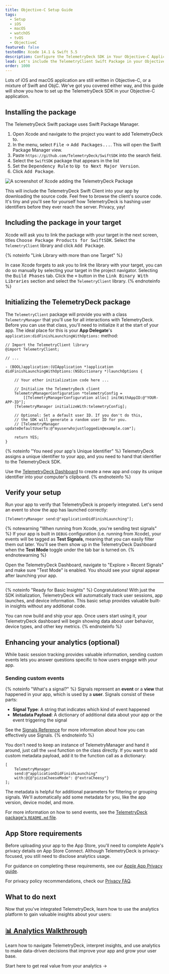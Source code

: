 ```yaml
---
title: Objective-C Setup Guide
tags:
  - Setup
  - iOS
  - macOS
  - watchOS
  - tvOS
  - ObjectiveC
featured: false
testedOn: Xcode 14.1 & Swift 5.5
description: Configure the TelemetryDeck SDK in Your Objective-C Application for iOS and macOS
lead: Let's include the TelemetryClient Swift Package in your Objective-C application and send events!
order: 1000
---
```


Lots of iOS and macOS application are still written in Objective-C, or a mixture of Swift and ObjC. We've got you covered either way, and this guide will show you how to set up the TelemetryDeck SDK in your Objective-C application.

## Installing the package

The TelemetryDeck Swift package uses Swift Package Manager.

1. Open Xcode and navigate to the project you want to add TelemetryDeck to.
1. In the menu, select <kbd>File</kbd> -> <kbd>Add Packages...</kbd>. This will open the Swift Package Manager view.
1. Paste `https://github.com/TelemetryDeck/SwiftSDK` into the search field.
1. Select the `SwiftSDK` package that appears in the list
1. Set the <kbd>Dependency Rule</kbd> to <kbd>Up to Next Major Version</kbd>.
1. Click <kbd>Add Package</kbd>.

![A screenshot of Xcode adding the TelemetryDeck Package](/docs/images/xcode-swift-package.png)

This will include the TelemetryDeck Swift Client into your app by downloading the source code. Feel free to browse the client's source code. It's tiny and you'll see for yourself how TelemetryDeck is hashing user identifiers before they ever reach the server. Privacy, yay!

## Including the package in your target

Xcode will ask you to link the package with your target in the next screen, titles <kbd>Choose Package Products for SwiftSDK</kbd>. Select the `TelemetryClient` library and click <kbd>Add Package</kbd>.

{% noteinfo "Link Library with more than one Target" %}

In case Xcode forgets to ask you to link the library with your target, you can do so manually by selecting your target in the project navigator. Selecting the <kbd>Build Phases</kbd> tab. Click the <kbd>+</kbd> button in the <kbd>Link Binary With Libraries</kbd> section and select the `TelemetryClient` library.
{% endnoteinfo %}

## Initializing the TelemetryDeck package

The `TelemetryClient` package will provide you with a class `TelemetryManager` that you'll use for all interactions with TelemetryDeck. Before you can use that class, you'll need to initialize it at the start of your app. The ideal place for this is your **App Delegate**'s `application:didFinishLaunchingWithOptions:` method:

```objc
// Import the TelemetryClient library
@import TelemetryClient;

// ...

- (BOOL)application:(UIApplication *)application didFinishLaunchingWithOptions:(NSDictionary *)launchOptions {

    // Your other initialization code here ...

    // Initialize the TelemetryDeck client
    TelemetryManagerConfiguration *telemetryConfig =
        [[TelemetryManagerConfiguration alloc] initWithAppID:@"YOUR-APP-ID"];
    [TelemetryManager initializeWith:telemetryConfig];

    // Optional: Set a default user ID. If you don't do this,
    // the SDK will generate a random user ID for you.
    // [TelemetryManager updateDefaultUserTo:@"myuserwhojustloggedin@example.com"];

    return YES;
}
```

{% noteinfo "You need your app's Unique Identifier" %}
TelemetryDeck assigns a unique identifier to your app, and you need to hand that identifier to the TelemetryDeck SDK.

Use the [TelemetryDeck Dashboard](https://dashboard.telemetrydeck.com) to create a new app and copy its unique identifier into your computer's clipboard.
{% endnoteinfo %}

## Verify your setup

Run your app to verify that TelemetryDeck is properly integrated. Let's send an event to show the app has launched correctly:

```objc
[TelemetryManager send:@"applicationDidFinishLaunching"];
```

{% notewarning "When running from Xcode, you're sending test signals" %}
If your app is built in `DEBUG` configuration (i.e. running from Xcode), your events will be tagged as **Test Signals**, meaning that you can easily filter them out later. You'll see them show up in the TelemetryDeck Dashboard when the **Test Mode** toggle under the tab bar is turned on.
{% endnotewarning %}

Open the TelemetryDeck Dashboard, navigate to "Explore > Recent Signals" and make sure "Test Mode" is enabled. You should see your signal appear after launching your app.

---

{% noteinfo "Ready for Basic Insights" %}
Congratulations! With just the SDK initialization, TelemetryDeck will automatically track user sessions, app launches, and device information. This basic setup provides valuable built-in insights without any additional code.

You can now build and ship your app. Once users start using it, your TelemetryDeck dashboard will begin showing data about user behavior, device types, and other key metrics.
{% endnoteinfo %}

## Enhancing your analytics (optional)

While basic session tracking provides valuable information, sending custom events lets you answer questions specific to how users engage with *your* app.

### Sending custom events

{% noteinfo "What's a signal?" %}
Signals represent an **event** or a **view** that happened in your app, which is used by a **user**. Signals consist of these parts:

- **Signal Type**: A string that indicates which kind of event happened
- **Metadata Payload**: A dictionary of additional data about your app or the event triggering the signal

See the [Signals Reference](/docs/api/signals-reference/) for more information about how you can effectively use Signals.
{% endnoteinfo %}

You don't need to keep an instance of TelemetryManager and hand it around, just call the `send` function on the class directly. If you want to add custom metadata payload, add it to the function call as a dictionary:

```objc
[
    TelemetryManager
    send:@"applicationDidFinishLaunching"
    with:@{@"pizzaCheeseMode": @"extraCheesy"}
];
```

The metadata is helpful for additional parameters for filtering or grouping signals. We'll automatically add some metadata for you, like the app version, device model, and more.

For more information on how to send events, see the [TelemetryDeck package's `README.md` file](https://github.com/TelemetryDeck/SwiftSDK/blob/main/README.md).

## App Store requirements

Before uploading your app to the App Store, you'll need to complete Apple's privacy details on App Store Connect. Although TelemetryDeck is privacy-focused, you still need to disclose analytics usage.

For guidance on completing these requirements, see our [Apple App Privacy guide](/docs/articles/apple-app-privacy/).

For privacy policy recommendations, check our [Privacy FAQ](/docs/guides/privacy-faq/#do-i-need-to-add-telemetrydeck-to-my-privacy-policy%3F).

## What to do next

Now that you've integrated TelemetryDeck, learn how to use the analytics platform to gain valuable insights about your users:

<div class="not-prose ">
  <div class="my-10 grid grid-cols-1 gap-6">
    <div class="group relative rounded-xl border-2 border-mars-300 bg-white flex">
      <div class="absolute -inset-px rounded-xl border-2 border-transparent opacity-0 [background:linear-gradient(var(--quick-links-hover-bg,theme(colors.mars.50)),var(--quick-links-hover-bg,theme(colors.mars.100)))_padding-box,linear-gradient(to_top,theme(colors.mars.400),theme(colors.mars.500))_border-box] group-hover:opacity-100"></div>
      <div class="shadow relative overflow-hidden rounded-xl p-6 h-full">
        <h2 class="font-semibold text-lg text-mars-500">
          <a href="/docs/basics/index">
            <span class="absolute -inset-px rounded-xl"></span>📊 Analytics Walkthrough</a>
        </h2>
        <p class="mt-2 text-sm text-slate-700">Learn how to navigate TelemetryDeck, interpret insights, and use analytics to make data-driven decisions that improve your app and grow your user base.</p>
        <p class="mt-4 text-sm text-mars-500 font-semibold flex justify-between">
          <span>Start here to get real value from your analytics</span>
          <span>→</span>
        </p>
      </div>
    </div>
  </div>
</div>
